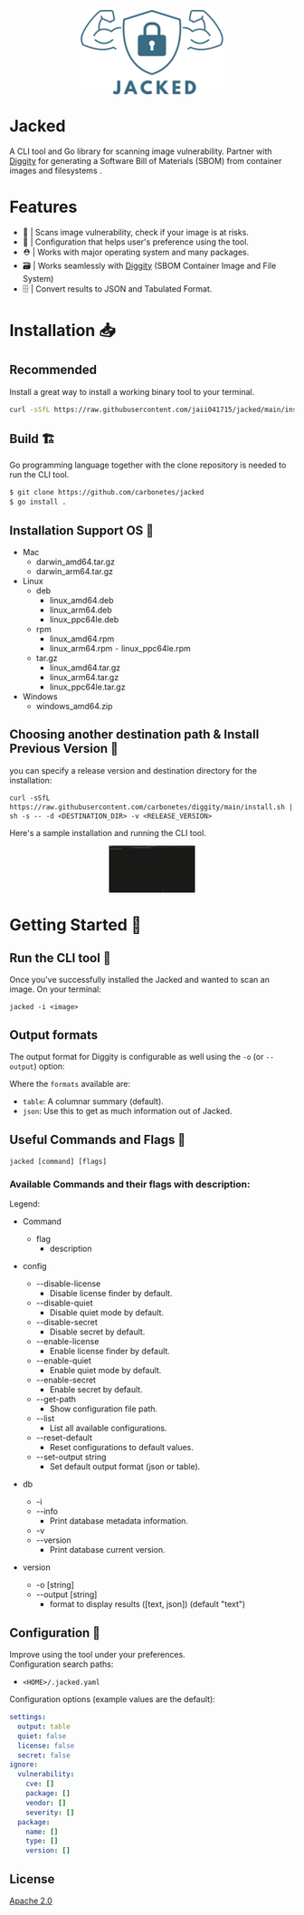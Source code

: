 
<p align="center">
<img src="material/jacked-orig.svg" style="display: block; margin-left: auto; margin-right: auto; width: 50%;">
</p>

# Jacked

A CLI tool and Go library for scanning image vulnerability. Partner with [Diggity](https://github.com/carbonetes/diggity) for generating a Software Bill of Materials (SBOM) from container images and filesystems .

# Features
- 🐞 | Scans image vulnerability, check if your image is at risks.
- 🔧 | Configuration that helps user's preference using the tool.
- ⛑ | Works with major operating system and many packages.
- 🗃 | Works seamlessly with [Diggity](https://github.com/carbonetes/diggity) (SBOM Container Image and File System)
- 🗄 | Convert results to JSON and Tabulated Format.


# Installation 📥
## Recommended

Install a great way to install a working binary tool to your terminal. 
```bash
curl -sSfL https://raw.githubusercontent.com/jaii041715/jacked/main/install.sh | sh -s -- -d /usr/local/bin
```
## Build 🏗

Go programming language together with the clone repository is needed to run the CLI tool.
```bash
$ git clone https://github.com/carbonetes/jacked
$ go install .
```

## Installation Support OS 💽
- Mac
  - darwin_amd64.tar.gz
  - darwin_arm64.tar.gz
- Linux
  - deb
    - linux_amd64.deb
    - linux_arm64.deb
    - linux_ppc64le.deb
  - rpm
    - linux_amd64.rpm
    - linux_arm64.rpm
	  ⁃ linux_ppc64le.rpm 
  - tar.gz
    - linux_amd64.tar.gz
    - linux_arm64.tar.gz
    - linux_ppc64le.tar.gz
- Windows
  - windows_amd64.zip


## Choosing another destination path & Install Previous Version 🎲
you can specify a release version and destination directory for the installation:

```
curl -sSfL https://raw.githubusercontent.com/carbonetes/diggity/main/install.sh | sh -s -- -d <DESTINATION_DIR> -v <RELEASE_VERSION>
```

<summary>Here's a sample installation and running the CLI tool.</summary>
<p align="center">
<img src="material/download.gif" style="display: block; margin-left: auto; margin-right: auto; width: 30%;">
</p>

# Getting Started 🚀  

## Run the CLI tool 🏁
Once you've successfully installed the Jacked and wanted to scan an image. On your terminal:
```
jacked -i <image>
```

## Output formats

The output format for Diggity is configurable as well using the
`-o` (or `--output`) option:

Where the `formats` available are:
- `table`: A columnar summary (default).
- `json`: Use this to get as much information out of Jacked.
## Useful Commands and Flags 🚩
```
jacked [command] [flags]
```
### Available Commands and their flags with description:
Legend:
- Command
  - flag
    - description

- config
  - --disable-license
    - Disable license finder by default.
  - --disable-quiet
    - Disable quiet mode by default.
  - --disable-secret
    - Disable secret by default.
  - --enable-license
    - Enable license finder by default.
  - --enable-quiet
    - Enable quiet mode by default.
  - --enable-secret
    - Enable secret by default.
  - --get-path
    - Show configuration file path.
  - --list
    - List all available configurations.
  - --reset-default
    - Reset configurations to default values.
  - --set-output string
    - Set default output format (json or table).
- db
  - -i
  - --info
    - Print database metadata information.
  - -v
  - --version
    - Print database current version.
- version
  - -o [string]
  - --output [string]
    - format to display results ([text, json]) (default "text")

## Configuration 🚧
Improve using the tool under your preferences.
<br>
Configuration search paths:
- `<HOME>/.jacked.yaml`

Configuration options (example values are the default):

```yaml
settings:
  output: table
  quiet: false
  license: false
  secret: false
ignore:
  vulnerability:
    cve: []
    package: []
    vendor: []
    severity: []
  package:
    name: []
    type: []
    version: []
```

## License

[Apache 2.0](https://choosealicense.com/licenses/mit/)
